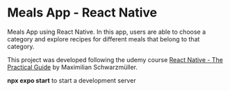 # Meals App - React Native

Meals App using React Native. In this app, users are able to choose a category and explore recipes for different meals that belong to that category. 

This project was developed following the udemy course [React Native - The Practical Guide](https://www.udemy.com/course/react-native-the-practical-guide/?kw=react+native+th&src=sac) by Maximilian Schwarzmüller.

__npx expo start__ to start a development server
